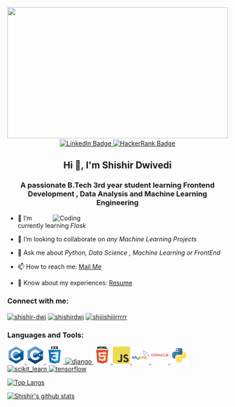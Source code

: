 
<div id="header" align="center">
        <img src="https://i.pinimg.com/originals/b4/e3/71/b4e371619042d1e80918d09904e90f7d.gif" width="100%" height="300"/>
</div>
<div id="badges1" align="center">
        <a href="https://www.linkedin.com/in/shishir-dwi">
          <img src="https://img.shields.io/badge/LinkedIn-blue?style=for-the-badge&logo=linkedin&logoColor=white" alt="LinkedIn Badge"/>
        </a>
        <a href="https://www.hackerrank.com/ShishirDwi">
          <img src="https://img.shields.io/badge/-HackerRank-green?style=for-the-badge&logo=hackerrank&logoColor=black" alt="HackerRank Badge"/>
        </a>
</div

 ---


<h2 align="center"> Hi 👋, I'm Shishir Dwivedi</h2>
<h3 align="center">A passionate B.Tech 3rd year student learning Frontend Development , Data Analysis and Machine Learning Engineering</h3>
<img align="right" alt="Coding" width="400" src="https://i.pinimg.com/originals/54/e3/7d/54e37d8074ebcde1d96c77d7b2a7f310.gif">

- 🌱 I’m currently learning  *Flask*

- 👯 I’m looking to collaborate on  *any Machine Learning Projects*

- 💬 Ask me about  *Python, Data Science , Machine Learning or FrontEnd*

- :mailbox: How to reach me: <a href="mailto:shishir-dwivedi@outlook.com">Mail Me</a>

- 📄 Know about my experiences: <a href="https://drive.google.com/file/d/1jE2UPDkyIj-sejLVBdJy4d3v8QXJDKf3/view?usp=sharing">Resume</a>

<h3 align="left">Connect with me:</h3>
<p align="left">
<a href="https://linkedin.com/in/shishir-dwi" target="blank"><img align="center" src="https://raw.githubusercontent.com/rahuldkjain/github-profile-readme-generator/master/src/images/icons/Social/linked-in-alt.svg" alt="shishir-dwi" height="30" width="40" /></a>
<a href="https://www.hackerrank.com/shishirdwi" target="blank"><img align="center" src="https://raw.githubusercontent.com/rahuldkjain/github-profile-readme-generator/master/src/images/icons/Social/hackerrank.svg" alt="shishirdwi" height="30" width="40" /></a>
<a href="https://instagram.com/shiiishiiirrrrr" target="blank"><img align="center" src="https://raw.githubusercontent.com/rahuldkjain/github-profile-readme-generator/master/src/images/icons/Social/instagram.svg" alt="shiiishiiirrrrr" height="30" width="40" /></a>
</p>

<h3 align="left">Languages and Tools:</h3>
<p align="left"> <a href="https://www.cprogramming.com/" target="_blank" rel="noreferrer"> <img src="https://raw.githubusercontent.com/devicons/devicon/master/icons/c/c-original.svg" alt="c" width="40" height="40"/> </a> <a href="https://www.w3schools.com/cpp/" target="_blank" rel="noreferrer"> <img src="https://raw.githubusercontent.com/devicons/devicon/master/icons/cplusplus/cplusplus-original.svg" alt="cplusplus" width="40" height="40"/> </a> <a href="https://www.w3schools.com/css/" target="_blank" rel="noreferrer"> <img src="https://raw.githubusercontent.com/devicons/devicon/master/icons/css3/css3-original-wordmark.svg" alt="css3" width="40" height="40"/> </a>  <a href="https://www.djangoproject.com/" target="_blank" rel="noreferrer"> <img src="https://cdn.worldvectorlogo.com/logos/django.svg" alt="django" width="40" height="40"/> </a>  <a href="https://www.w3.org/html/" target="_blank" rel="noreferrer"> <img src="https://raw.githubusercontent.com/devicons/devicon/master/icons/html5/html5-original-wordmark.svg" alt="html5" width="40" height="40"/> </a> <a href="https://developer.mozilla.org/en-US/docs/Web/JavaScript" target="_blank" rel="noreferrer"> <img src="https://raw.githubusercontent.com/devicons/devicon/master/icons/javascript/javascript-original.svg" alt="javascript" width="40" height="40"/> </a> <a href="https://www.mysql.com/" target="_blank" rel="noreferrer"> <img src="https://raw.githubusercontent.com/devicons/devicon/master/icons/mysql/mysql-original-wordmark.svg" alt="mysql" width="40" height="40"/> </a> <a href="https://www.oracle.com/" target="_blank" rel="noreferrer"> <img src="https://raw.githubusercontent.com/devicons/devicon/master/icons/oracle/oracle-original.svg" alt="oracle" width="40" height="40"/> </a> <a href="https://www.python.org" target="_blank" rel="noreferrer"> <img src="https://raw.githubusercontent.com/devicons/devicon/master/icons/python/python-original.svg" alt="python" width="40" height="40"/> </a> <a href="https://scikit-learn.org/" target="_blank" rel="noreferrer"> <img src="https://upload.wikimedia.org/wikipedia/commons/0/05/Scikit_learn_logo_small.svg" alt="scikit_learn" width="40" height="40"/> </a> <a href="https://www.tensorflow.org" target="_blank" rel="noreferrer"> <img src="https://www.vectorlogo.zone/logos/tensorflow/tensorflow-icon.svg" alt="tensorflow" width="40" height="40"/> </a> </p>

<!-- <p><img align="left" src="https://github-readme-stats.vercel.app/api/top-langs?username=shishir-dwi&show_icons=true&locale=en&layout=compact" alt="shishir-dwi" /></p> -->

<!-- <p><img align="center" src="https://github-readme-stats.vercel.app/api?username=shishir-dwi&show_icons=true&locale=en" alt="shishir-dwi" width="400"/></p> -->

[![Top Langs](https://github-readme-stats.vercel.app/api/top-langs/?username=shishir-dwi&layout=compact&theme=vision-friendly-dark)](https://github.com/anuraghazra/github-readme-stats)

[![Shishir's github stats](https://github-readme-stats.vercel.app/api?username=shishir-dwi&count_private=true&show_icons=true&theme=radical&hide_rank=false)](https://github.com/anuraghazra/github-readme-stats)
